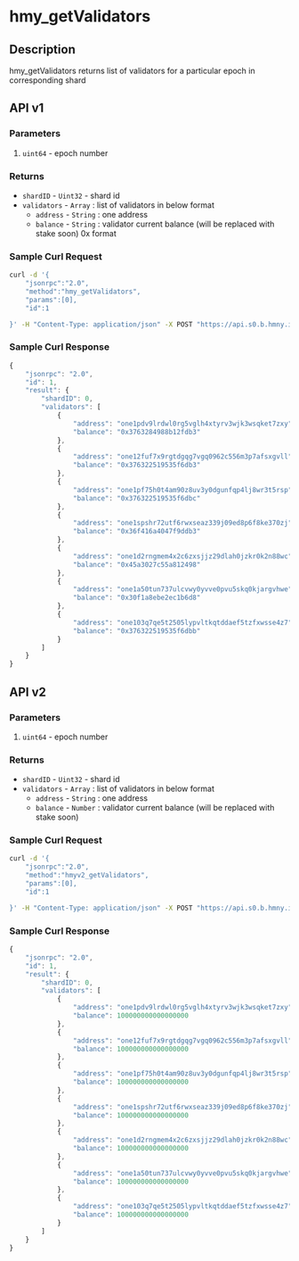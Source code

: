 # hmy\_getValidators

## Description

hmy\_getValidators returns list of validators for a particular epoch in corresponding shard

## API v1

### Parameters

1. `uint64` - epoch number

### Returns

* `shardID` - `Uint32` - shard id
* `validators` - `Array` : list of validators in below format
  * `address` - `String` : one address
  * `balance` - `String` : validator current balance (will be replaced with stake soon) 0x format

### Sample Curl Request

```bash
curl -d '{
    "jsonrpc":"2.0",
    "method":"hmy_getValidators",
    "params":[0],
    "id":1

}' -H "Content-Type: application/json" -X POST "https://api.s0.b.hmny.io"
```

### **Sample Curl Response**

```javascript
{
    "jsonrpc": "2.0",
    "id": 1,
    "result": {
        "shardID": 0,
        "validators": [
            {
                "address": "one1pdv9lrdwl0rg5vglh4xtyrv3wjk3wsqket7zxy",
                "balance": "0x3763284988b12fdb3"
            },
            {
                "address": "one12fuf7x9rgtdgqg7vgq0962c556m3p7afsxgvll",
                "balance": "0x376322519535f6db3"
            },
            {
                "address": "one1pf75h0t4am90z8uv3y0dgunfqp4lj8wr3t5rsp",
                "balance": "0x376322519535f6dbc"
            },
            {
                "address": "one1spshr72utf6rwxseaz339j09ed8p6f8ke370zj",
                "balance": "0x36f416a4047f9ddb3"
            },
            {
                "address": "one1d2rngmem4x2c6zxsjjz29dlah0jzkr0k2n88wc",
                "balance": "0x45a3027c55a812498"
            },
            {
                "address": "one1a50tun737ulcvwy0yvve0pvu5skq0kjargvhwe",
                "balance": "0x30f1a8ebe2ec1b6d8"
            },
            {
                "address": "one103q7qe5t2505lypvltkqtddaef5tzfxwsse4z7",
                "balance": "0x376322519535f6dbb"
            }
        ]
    }
}
```

## API v2

### Parameters

1. `uint64` - epoch number

### Returns

* `shardID` - `Uint32` - shard id
* `validators` - `Array` : list of validators in below format
  * `address` - `String` : one address
  * `balance` - `Number` : validator current balance (will be replaced with stake soon)

### Sample Curl Request

```bash
curl -d '{
    "jsonrpc":"2.0",
    "method":"hmyv2_getValidators",
    "params":[0],
    "id":1

}' -H "Content-Type: application/json" -X POST "https://api.s0.b.hmny.io"
```

### **Sample Curl Response**

```javascript
{
    "jsonrpc": "2.0",
    "id": 1,
    "result": {
        "shardID": 0,
        "validators": [
            {
                "address": "one1pdv9lrdwl0rg5vglh4xtyrv3wjk3wsqket7zxy",
                "balance": 100000000000000000
            },
            {
                "address": "one12fuf7x9rgtdgqg7vgq0962c556m3p7afsxgvll",
                "balance": 100000000000000000
            },
            {
                "address": "one1pf75h0t4am90z8uv3y0dgunfqp4lj8wr3t5rsp",
                "balance": 100000000000000000
            },
            {
                "address": "one1spshr72utf6rwxseaz339j09ed8p6f8ke370zj",
                "balance": 100000000000000000
            },
            {
                "address": "one1d2rngmem4x2c6zxsjjz29dlah0jzkr0k2n88wc",
                "balance": 100000000000000000
            },
            {
                "address": "one1a50tun737ulcvwy0yvve0pvu5skq0kjargvhwe",
                "balance": 100000000000000000
            },
            {
                "address": "one103q7qe5t2505lypvltkqtddaef5tzfxwsse4z7",
                "balance": 100000000000000000
            }
        ]
    }
}
```
